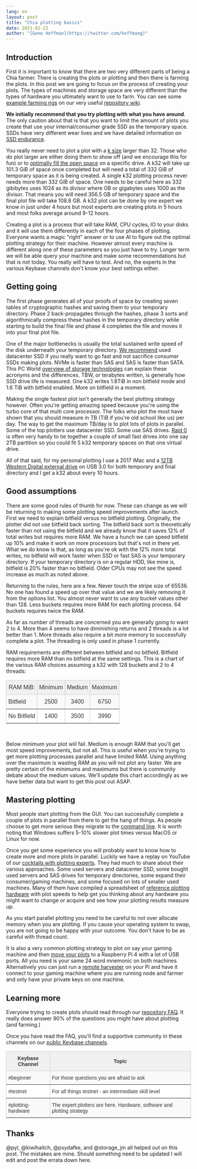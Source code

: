 ```yaml
---
lang: en
layout: post
title: "Chia plotting basics"
date: 2021-02-22
author: "[Gene Hoffman](https://twitter.com/hoffmang)"
---
```


## Introduction

First it is important to know that there are two very different parts of being a Chia farmer. There is creating the plots or plotting and then there is farming the plots. In this post we are going to focus on the process of creating your plots. The types of machines and storage space are very different than the types of hardware you ultimately want to use to farm. You can see some [example farming rigs](https://github.com/Chia-Network/chia-blockchain/wiki/Reference-Farming-Hardware) on our very useful [repository wiki](https://github.com/Chia-Network/chia-blockchain/wiki).

**We initially recommend that you try plotting with what you have around**. The only caution about that is that you want to limit the amount of plots you create that use your internal/consumer grade SSD as the temporary space. SSDs have very different wear lives and we have detailed information on [SSD endurance](https://github.com/Chia-Network/chia-blockchain/wiki/SSD-Endurance).

You really never need to plot a plot with a [k size](https://github.com/Chia-Network/chia-blockchain/wiki/FAQ#how-big-are-plot-sizes-k) larger than 32. Those who do plot larger are either doing them to show off (and we encourage this for fun) or to [optimally fill the open space](https://plot-plan.chia.foxypool.io/) on a specific drive. A k32 will take up 101.3 GiB of space once completed but will need a total of 332 GiB of temporary space as it is being created. A single k32 plotting process never needs more than 332 GiB of space. One needs to be careful here as 332 gibibytes uses 1024 as its divisor where GB or gigabytes uses 1000 as the divisor. That means you will need 356.5 GB of temporary space and the final plot file will take 108.8 GB. A k32 plot can be done by one expert we know in just under 4 hours but most experts are creating plots in 5 hours and most folks average around 9-12 hours.

Creating a plot is a process that will take RAM, CPU cycles, IO to your disks and it will use them differently in each of the four phases of plotting. Everyone wants a magic "right" answer or to use AI to figure out the optimal plotting strategy for their machine. However almost every machine is different along one of these parameters so you just have to try. Longer term we will be able query your machine and make some recommendations but that is not today. You really will have to test. And no, the experts in the various Keybase channels don't know your best settings either.

## Getting going

The first phase generates all of your proofs of space by creating seven tables of cryptographic hashes and saving them to your temporary directory. Phase 2 back-propagates through the hashes, phase 3 sorts and algorithmically compress these hashes in the temporary directory while starting to build the final file and phase 4 completes the file and moves it into your final plot file.

One of the major bottlenecks is usually the total sustained write speed of the disk underneath your temporary directory. [We recommend](https://github.com/Chia-Network/chia-blockchain/wiki/FAQ#what-is-recommended-for-plotting) used datacenter SSD if you really want to go fast and not sacrifice consumer SSDs making plots. NVMe is faster than SAS and SAS is faster than SATA. This PC World [overview of storage technologies](https://www.pcworld.com/article/2899351/everything-you-need-to-know-about-nvme.html) can explain these acronyms and the differences. TBW, or terabytes written, is generally how SSD drive life is measured. One k32 writes 1.8TiB in non bitfield mode and 1.6 TiB with bitfield enabled. More on bitfield in a moment.

Making the single fastest plot isn't generally the best plotting strategy however. Often you're getting amazing speed because you're using the turbo core of that multi core processor. The folks who plot the most have shown that you should measure in TB (TiB if you're old school like us) per day. The way to get the maximum TB/day is to plot lots of plots in parallel. Some of the top plotters use datacenter SSD. Some use SAS drives. [Raid 0](https://en.wikipedia.org/wiki/Standard_RAID_levels#RAID_0) is often very handy to tie together a couple of small fast drives into one say 2TB partition so you could fit 5 k32 temporary spaces on that one virtual drive.

All of that said, for my personal plotting I use a 2017 iMac and a [12TB Western Digital external drive](https://www.amazon.com/gp/product/B07X4V2M3B/ref=ppx_yo_dt_b_search_asin_title) on USB 3.0 for both temporary and final directory and I get a k32 about every 10 hours.

## Good assumptions

There are some good rules of thumb for now. These can change as we will be returning to making some plotting speed improvements after launch. First we need to explain bitfield versus no bitfield plotting. Originally, the plotter did not use bitfield back sorting. The bitfield back sort is theoretically faster than not using the bitfield and we already know that it saves 12% of total writes but requires more RAM. We have a hunch we can speed bitfield up 10% and make it work on more processors but that's not in there yet. What we do know is that, as long as you're ok with the 12% more total writes, no bitfield will work faster when SSD or fast SAS is your temporary directory. If your temporary directory is on a regular HDD, like mine is, bitfield is 20% faster than no bitfield. Older CPUs may not see the speed increase as much as noted above.

Returning to the rules, here are a few. Never touch the stripe size of 65536. No one has found a speed up over that value and we are likely removing it from the options list. You almost never want to use any bucket values other than 128. Less buckets requires more RAM for each plotting process. 64 buckets requires twice the RAM.

As far as number of threads are concerned you are generally going to want 2 to 4. More than 4 seems to have diminishing returns and 2 threads is a lot better than 1. More threads also require a bit more memory to successfully complete a plot. The threading is only used in phase 1 currently.

RAM requirements are different between bitfield and no bitfield. Bitfield requires more RAM than no bitfield at the same settings. This is a chart of the various RAM choices assuming a k32 with 128 buckets and 2 to 4 threads:

<center>
<style type="text/css">
.tg  {border-collapse:collapse;border-color:#ccc;border-spacing:0;}
.tg td{background-color:#fff;border-color:#ccc;border-style:solid;border-width:0px;color:#333;
  font-family:Arial, sans-serif;font-size:14px;overflow:hidden;padding:16px 8px;word-break:normal;}
.tg th{background-color:#f0f0f0;border-color:#ccc;border-style:solid;border-width:0px;color:#333;
  font-family:Arial, sans-serif;font-size:14px;font-weight:normal;overflow:hidden;padding:16px 8px;word-break:normal;}
.tg .tg-xxdm{border-color:inherit;font-family:Tahoma, Geneva, sans-serif !important;;font-size:16px;text-align:right;
  vertical-align:top}
.tg .tg-102i{background-color:#f9f9f9;border-color:inherit;font-family:Tahoma, Geneva, sans-serif !important;;font-size:16px;
  text-align:left;vertical-align:top}
.tg .tg-ui9f{border-color:inherit;font-family:Tahoma, Geneva, sans-serif !important;;font-size:16px;text-align:center;
  vertical-align:top}
.tg .tg-3k1g{background-color:#f9f9f9;border-color:inherit;font-family:Tahoma, Geneva, sans-serif !important;;font-size:16px;
  text-align:center;vertical-align:top}
</style>
<table class="tg">
<thead>
  <tr>
    <th class="tg-xxdm">RAM MiB:</th>
    <th class="tg-ui9f">Minimum</th>
    <th class="tg-ui9f">Medium</th>
    <th class="tg-ui9f">Maximum</th>
  </tr>
</thead>
<tbody>
  <tr>
    <td class="tg-102i">Bitfield</td>
    <td class="tg-3k1g">2500</td>
    <td class="tg-3k1g">3400</td>
    <td class="tg-3k1g">6750</td>
  </tr>
  <tr>
    <td class="tg-ui9f">No Bitfield</td>
    <td class="tg-ui9f">1400</td>
    <td class="tg-ui9f">3500</td>
    <td class="tg-ui9f">3990</td>
  </tr>
</tbody>
</table>
</center>

<br>

Below minimum your plot will fail. Medium is enough RAM that you'll get most speed improvements, but not all. This is useful when you're trying to get more plotting processes parallel and have limited RAM. Using anything over the maximum is wasting RAM as you will not plot any faster. We are pretty certain of the minimums and maximums but there is community debate about the medium values. We'll update this chart accordingly as we have better data but want to get this post out ASAP.

## Mastering plotting

Most people start plotting from the GUI. You can successfully complete a couple of plots in parallel from there to get the hang of things. As people choose to get more serious they migrate to the [command line](https://github.com/Chia-Network/chia-blockchain/wiki/CLI-Commands-Reference). It is worth noting that Windows suffers 5-10% slower plot times versus MacOS or Linux for now.

Once you get some experience you will probably want to know how to create more and more plots in parallel. Luckily we have a replay on YouTube of our [cocktails with plotting experts](https://youtu.be/wDVsZMDlQYw). They had much to share about their various approaches. Some used servers and datacenter SSD, some bought used servers and SAS drives for temporary directories, some expand their consumer/gaming machines, and some focused on lots of smaller used machines. Many of them have compiled a spreadsheet of [reference plotting hardware](https://github.com/Chia-Network/chia-blockchain/wiki/Reference-Plotting-Hardware) with plot speeds to help get you thinking about any hardware you might want to change or acquire and see how your plotting results measure up.

As you start parallel plotting you need to be careful to not over allocate memory when you are plotting. If you cause your operating system to swap, you are not going to be happy with your outcome. You don't have to be as careful with thread count.

It is also a very common plotting strategy to plot on say your gaming machine and then [move your plots](https://github.com/Chia-Network/chia-blockchain/wiki/Moving-plots) to a Raspberry Pi 4 with a lot of USB ports. All you need is your same 24 word mnemonic on both machines. Alternatively you can just run a [remote harvester](https://github.com/Chia-Network/chia-blockchain/wiki/Farming-on-many-machines) on your Pi and have it connect to your gaming machine where you are running node and farmer and only have your private keys on one machine.

## Learning more

Everyone trying to create plots should read through our [repository FAQ](https://github.com/Chia-Network/chia-blockchain/wiki/FAQ). It really does answer 90% of the questions you might have about plotting (and farming.)

Once you have read the FAQ, you'll find a supportive community in these channels on our [public Keybase channels](https://keybase.io/team/chia_network.public).

<center>
<style type="text/css">
.tg  {border-collapse:collapse;border-color:#ccc;border-spacing:0;}
.tg td{background-color:#fff;border-color:#ccc;border-style:solid;border-width:1px;color:#333;
  font-family:Arial, sans-serif;font-size:14px;overflow:hidden;padding:10px 5px;word-break:normal;}
.tg th{background-color:#f0f0f0;border-color:#ccc;border-style:solid;border-width:1px;color:#333;
  font-family:Arial, sans-serif;font-size:14px;font-weight:normal;overflow:hidden;padding:10px 5px;word-break:normal;}
.tg .tg-dshi{background-color:#f9f9f9;border-color:inherit;font-family:Tahoma, Geneva, sans-serif !important;;text-align:left;
  vertical-align:middle}
.tg .tg-bpho{border-color:inherit;font-family:Tahoma, Geneva, sans-serif !important;;font-weight:bold;text-align:center;
  vertical-align:middle}
.tg .tg-0ft5{border-color:inherit;font-family:Tahoma, Geneva, sans-serif !important;;text-align:left;vertical-align:middle}
</style>
<table class="tg">
<thead>
  <tr>
    <th class="tg-bpho">Keybase Channel</th>
    <th class="tg-bpho">Topic</th>
  </tr>
</thead>
<tbody>
  <tr>
    <td class="tg-dshi">#beginner</td>
    <td class="tg-dshi">For those questions you are afraid to ask</td>
  </tr>
  <tr>
    <td class="tg-0ft5">#testnet</td>
    <td class="tg-0ft5">For all things testnet - an intermediate skill level</td>
  </tr>
  <tr>
    <td class="tg-dshi">#plotting-hardware</td>
    <td class="tg-dshi">The expert plotters are here. Hardware, software and plotting strategy</td>
  </tr>
</tbody>
</table>
</center>

## Thanks

@pyl, @kiwihaitch, @psydafke, and @storage_jm all helped out on this post. The mistakes are mine. Should something need to be updated I will edit and post the errata down here.
